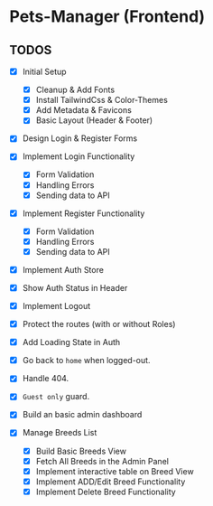 # Pets-Manager (Frontend)

## TODOS

- [x] Initial Setup

  - [x] Cleanup & Add Fonts
  - [x] Install TailwindCss & Color-Themes
  - [x] Add Metadata & Favicons
  - [x] Basic Layout (Header & Footer)

- [x] Design Login & Register Forms
- [x] Implement Login Functionality

  - [x] Form Validation
  - [x] Handling Errors
  - [x] Sending data to API

- [x] Implement Register Functionality

  - [x] Form Validation
  - [x] Handling Errors
  - [x] Sending data to API

- [x] Implement Auth Store
- [x] Show Auth Status in Header
- [x] Implement Logout
- [x] Protect the routes (with or without Roles)

- [x] Add Loading State in Auth
- [x] Go back to `home` when logged-out.
- [x] Handle 404.
- [x] `Guest only` guard.

- [x] Build an basic admin dashboard

- [x] Manage Breeds List
  - [x] Build Basic Breeds View
  - [x] Fetch All Breeds in the Admin Panel
  - [x] Implement interactive table on Breed View
  - [x] Implement ADD/Edit Breed Functionality
  - [x] Implement Delete Breed Functionality
